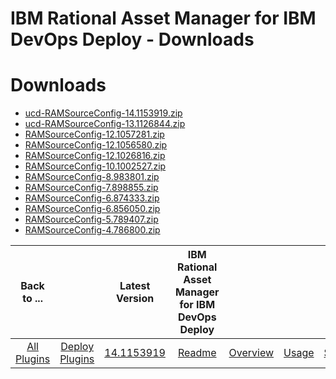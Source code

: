 
IBM Rational Asset Manager for IBM DevOps Deploy - Downloads
===============================================================

# Downloads

- [ucd-RAMSourceConfig-14.1153919.zip](https://raw.githubusercontent.com/UrbanCode/IBM-UCD-PLUGINS/main/files/RAMSourceConfig/ucd-RAMSourceConfig-14.1153919.zip)
- [ucd-RAMSourceConfig-13.1126844.zip](https://raw.githubusercontent.com/UrbanCode/IBM-UCD-PLUGINS/main/files/RAMSourceConfig/ucd-RAMSourceConfig-13.1126844.zip)
- [RAMSourceConfig-12.1057281.zip](https://raw.githubusercontent.com/UrbanCode/IBM-UCD-PLUGINS/main/files/RAMSourceConfig/RAMSourceConfig-12.1057281.zip)
- [RAMSourceConfig-12.1056580.zip](https://raw.githubusercontent.com/UrbanCode/IBM-UCD-PLUGINS/main/files/RAMSourceConfig/RAMSourceConfig-12.1056580.zip)
- [RAMSourceConfig-12.1026816.zip](https://raw.githubusercontent.com/UrbanCode/IBM-UCD-PLUGINS/main/files/RAMSourceConfig/RAMSourceConfig-12.1026816.zip)
- [RAMSourceConfig-10.1002527.zip](https://raw.githubusercontent.com/UrbanCode/IBM-UCD-PLUGINS/main/files/RAMSourceConfig/RAMSourceConfig-10.1002527.zip)
- [RAMSourceConfig-8.983801.zip](https://raw.githubusercontent.com/UrbanCode/IBM-UCD-PLUGINS/main/files/RAMSourceConfig/RAMSourceConfig-8.983801.zip)
- [RAMSourceConfig-7.898855.zip](https://raw.githubusercontent.com/UrbanCode/IBM-UCD-PLUGINS/main/files/RAMSourceConfig/RAMSourceConfig-7.898855.zip)
- [RAMSourceConfig-6.874333.zip](https://raw.githubusercontent.com/UrbanCode/IBM-UCD-PLUGINS/main/files/RAMSourceConfig/RAMSourceConfig-6.874333.zip)
- [RAMSourceConfig-6.856050.zip](https://raw.githubusercontent.com/UrbanCode/IBM-UCD-PLUGINS/main/files/RAMSourceConfig/RAMSourceConfig-6.856050.zip)
- [RAMSourceConfig-5.789407.zip](https://raw.githubusercontent.com/UrbanCode/IBM-UCD-PLUGINS/main/files/RAMSourceConfig/RAMSourceConfig-5.789407.zip)
- [RAMSourceConfig-4.786800.zip](https://raw.githubusercontent.com/UrbanCode/IBM-UCD-PLUGINS/main/files/RAMSourceConfig/RAMSourceConfig-4.786800.zip)

|Back to ...||Latest Version|IBM Rational Asset Manager for IBM DevOps Deploy ||||
| :---: | :---: | :---: | :---: | :---: | :---: | :---: |
|[All Plugins](../../index.md)|[Deploy Plugins](../README.md)|[14.1153919](https://raw.githubusercontent.com/UrbanCode/IBM-UCD-PLUGINS/main/files/RAMSourceConfig/ucd-RAMSourceConfig-14.1153919.zip)|[Readme](README.md)|[Overview](overview.md)|[Usage](usage.md)|[Settings](settings.md)|

